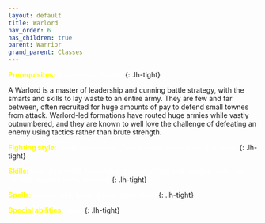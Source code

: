 ```yaml
---
layout: default
title: Warlord
nav_order: 6
has_children: true
parent: Warrior
grand_parent: Classes
---
```


<span style="color: yellow">**Prerequisites**:</span> <span style="color: white">Marauder or Paladin</span>
{: .lh-tight}

A Warlord is a master of leadership and cunning battle strategy, with the smarts and skills to lay waste to an entire army.  They are few and far between, often recruited for huge amounts of pay to defend small townes from attack.  Warlord-led formations have routed huge armies while vastly outnumbered, and they are known to well love the challenge of defeating an enemy using tactics rather than brute strength.  

<span style="color: yellow">**Fighting style**:</span> <span style="color: white">shield and weapon, two-handed weapon, or dual wield</span>
{: .lh-tight}

<span style="color: yellow">**Skills**:</span> <span style="color: white">bind, dual wield, leadership, pursuit, shield and weapon style, two-handed weapon style, weaving</span>
{: .lh-tight}

<span style="color: yellow">**Spells**:</span> <span style="color: white">energy field, healing aura, spell shield</span>
{: .lh-tight}

<span style="color: yellow">**Special abilities**:</span> <span style="color: white">None</span>
{: .lh-tight}
